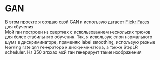 # GAN
В этом проекте я создаю свой GAN и использую датасет [Flickr Faces](https://www.kaggle.com/imcr00z/flickr-faces-70k-thumbnails-128x128) для обучения  
Мой ган построен на свертках с использованием нескольких трюков для более стабильного обучения. Так, я использую слои нормального шума в дискриминаторе, применяю label smoothing, использую разные learning rate для генератора и дискриминатора, а также StepLR scheduler. 
На 350 эпохах мой ган генерирует такие изображения

